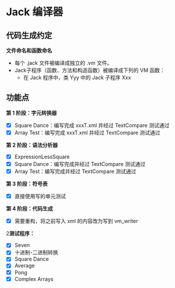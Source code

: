 # Jack 编译器

## 代码生成约定

**文件命名和函数命名**

- 每个 .jack 文件被编译成独立的 .vm 文件。
- Jack子程序（函数、方法和构造函数）被编译成下列的 VM 函数：
  - 在 Jack 程序中，类 Yyy 中的 Jack 子程序 Xxx

## 功能点

**第 1 阶段：字元转换器**

- [x] Square Dance：编写完成 xxxT.xml 并经过 TextCompare 测试通过
- [x] Array Test：编写完成 xxxT.xml 并经过 TextCompare 测试通过

**第 2 阶段：语法分析器**

- [x] ExpressionLessSquare
- [x] Square Dance：编写完成并经过 TextCompare 测试通过
- [x] Array Test：编写完成并经过 TextCompare 测试通过

**第 3 阶段：符号表**

- [x] 直接使用写的单元测试

**第 4 阶段：代码生成**

- [x] 需要重构，将之前写入 xml 的内容改为写到 vm_writer

2**测试程序：**

- [x] Seven
- [x] 十进制-二进制转换
- [x] Square Dance
- [x] Average
- [x] Pong
- [x] Complex Arrays